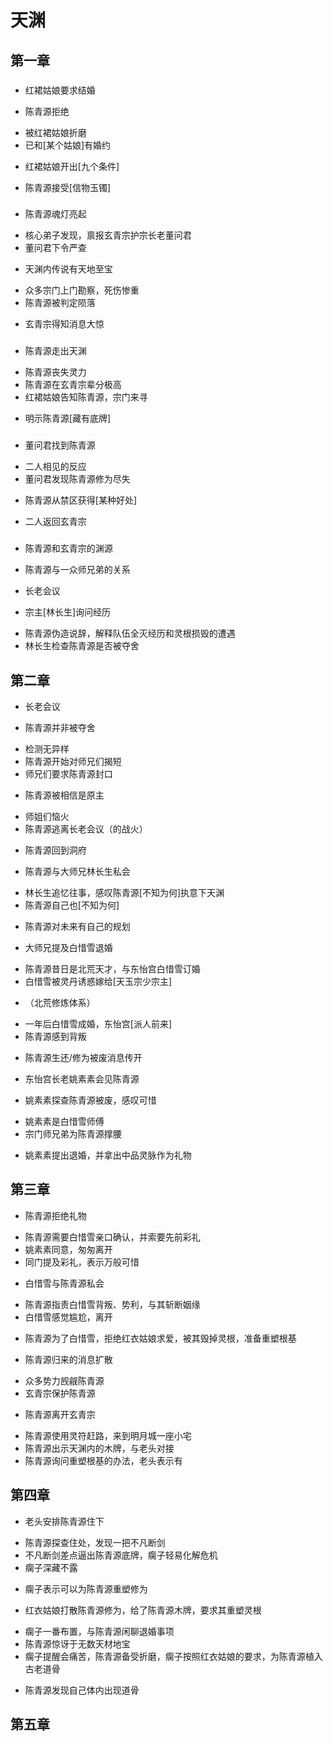 # 天渊

## 第一章

###

* 红裙姑娘要求结婚

* 陈青源拒绝
- 被红裙姑娘折磨
- 已和[某个姑娘]有婚约

* 红裙姑娘开出[九个条件]
- 陈青源接受[信物玉镯]

###

* 陈青源魂灯亮起
- 核心弟子发现，禀报玄青宗护宗长老董问君
- 董问君下令严查

* 天渊内传说有天地至宝
- 众多宗门上门勘察，死伤惨重
- 陈青源被判定陨落

* 玄青宗得知消息大惊

###

* 陈青源走出天渊
- 陈青源丧失灵力
- 陈青源在玄青宗辈分极高
- 红裙姑娘告知陈青源，宗门来寻
+ 明示陈青源[藏有底牌]

###

* 董问君找到陈青源
- 二人相见的反应
- 董问君发现陈青源修为尽失
+ 陈青源从禁区获得[某种好处]
- 二人返回玄青宗

###

* 陈青源和玄青宗的渊源
- 陈青源与一众师兄弟的关系

* 长老会议

* 宗主[林长生]询问经历
- 陈青源伪造说辞，解释队伍全灭经历和灵根损毁的遭遇
- 林长生检查陈青源是否被夺舍


## 第二章

* 长老会议

* 陈青源并非被夺舍
- 检测无异样
- 陈青源开始对师兄们揭短
- 师兄们要求陈青源封口

* 陈青源被相信是原主
- 师姐们恼火
- 陈青源逃离长老会议（的战火）


* 陈青源回到洞府

* 陈青源与大师兄林长生私会
+ 林长生追忆往事，感叹陈青源[不知为何]执意下天渊
+ 陈青源自己也[不知为何]
- 陈青源对未来有自己的规划

* 大师兄提及白惜雪退婚
- 陈青源昔日是北荒天才，与东怡宫白惜雪订婚
- 白惜雪被灵丹诱惑嫁给[天玉宗少宗主]
+ （北荒修炼体系）
- 一年后白惜雪成婚，东怡宫[派人前来]
- 陈青源感到背叛

* 陈青源生还/修为被废消息传开

* 东怡宫长老姚素素会见陈青源
- 姚素素探查陈青源被废，感叹可惜
+ 姚素素是白惜雪师傅
+ 宗门师兄弟为陈青源撑腰
- 姚素素提出退婚，并拿出中品灵脉作为礼物

## 第三章

* 陈青源拒绝礼物
- 陈青源需要白惜雪亲口确认，并索要先前彩礼
- 姚素素同意，匆匆离开
- 同门提及彩礼，表示万般可惜

* 白惜雪与陈青源私会
- 陈青源指责白惜雪背叛、势利，与其斩断姻缘
- 白惜雪感觉尴尬，离开
+ 陈青源为了白惜雪，拒绝红衣姑娘求爱，被其毁掉灵根，准备重塑根基

* 陈青源归来的消息扩散
- 众多势力觊觎陈青源
- 玄青宗保护陈青源

* 陈青源离开玄青宗
- 陈青源使用灵符赶路，来到明月城一座小宅
- 陈青源出示天渊内的木牌，与老头对接
- 陈青源询问重塑根基的办法，老头表示有

## 第四章

* 老头安排陈青源住下
- 陈青源探查住处，发现一把不凡断剑
- 不凡断剑差点逼出陈青源底牌，瘸子轻易化解危机
- 瘸子深藏不露

* 瘸子表示可以为陈青源重塑修为
+ 红衣姑娘打散陈青源修为，给了陈青源木牌，要求其重塑灵根
- 瘸子一番布置，与陈青源闲聊退婚事项
- 陈青源惊讶于无数天材地宝
- 瘸子提醒会痛苦，陈青源备受折磨，瘸子按照红衣姑娘的要求，为陈青源植入古老道骨

* 陈青源发现自己体内出现道骨

## 第五章


